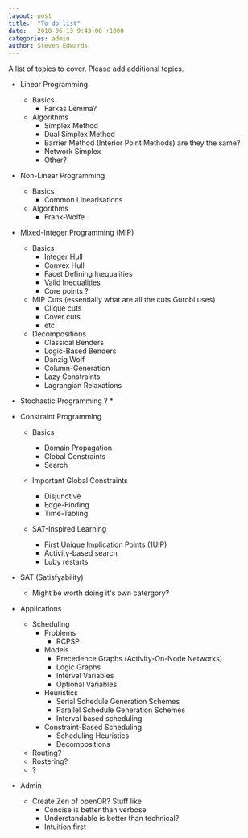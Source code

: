 ```yaml
---
layout: post
title:  "To do list"
date:   2018-06-13 9:43:00 +1000
categories: admin 
author: Steven Edwards
---
```


A list of topics to cover. Please add additional topics.

* Linear Programming
	* Basics
		* Farkas Lemma?
	* Algorithms
		* Simplex Method
		* Dual Simplex Method
		* Barrier Method (Interior Point Methods) are they the same?
		* Network Simplex
		* Other?

* Non-Linear Programming
	* Basics
		* Common Linearisations
	* Algorithms
		* Frank-Wolfe

* Mixed-Integer Programming (MIP)
	* Basics
		* Integer Hull
		* Convex Hull
		* Facet Defining Inequalities
		* Valid Inequalities
		* Core points ?
	* MIP Cuts (essentially what are all the cuts Gurobi uses)
		* Clique cuts
		* Cover cuts
		* etc
	* Decompositions
		* Classical Benders
		* Logic-Based Benders
		* Danzig Wolf
		* Column-Generation
		* Lazy Constraints
		* Lagrangian Relaxations

* Stochastic Programming ?
	* 

* Constraint Programming
	* Basics
		* Domain Propagation
		* Global Constraints
		* Search
	* Important Global Constraints
		* Disjunctive
		* Edge-Finding
		* Time-Tabling

	* SAT-Inspired Learning
		* First Unique Implication Points (1UIP)
		* Activity-based search
		* Luby restarts

* SAT (Satisfyability)
	* Might be worth doing it's own catergory?

* Applications
	* Scheduling
		* Problems
			* RCPSP
		* Models
			* Precedence Graphs (Activity-On-Node Networks)
			* Logic Graphs
			* Interval Variables
			* Optional Variables
		* Heuristics
			* Serial Schedule Generation Schemes
			* Parallel Schedule Generation Schemes
			* Interval based scheduling
		* Constraint-Based Scheduling
			* Scheduling Heuristics
			* Decompositions
	* Routing?
	* Rostering?
	* ?

* Admin
	* Create Zen of openOR? Stuff like
		* Concise is better than verbose
		* Understandable is better than technical?
		* Intuition first